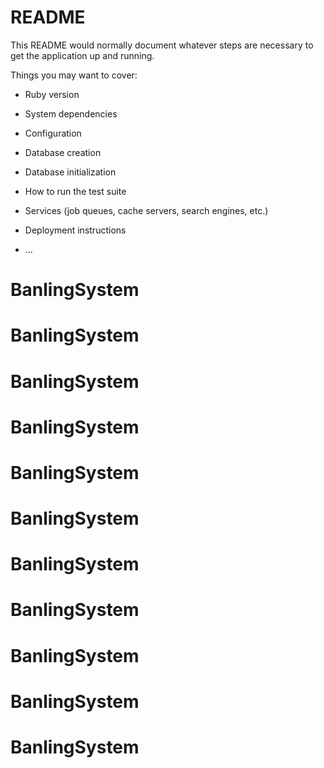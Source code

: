 # README

This README would normally document whatever steps are necessary to get the
application up and running.

Things you may want to cover:

* Ruby version

* System dependencies

* Configuration

* Database creation

* Database initialization

* How to run the test suite

* Services (job queues, cache servers, search engines, etc.)

* Deployment instructions

* ...
# BanlingSystem
# BanlingSystem
# BanlingSystem
# BanlingSystem
# BanlingSystem
# BanlingSystem
# BanlingSystem
# BanlingSystem
# BanlingSystem
# BanlingSystem
# BanlingSystem
